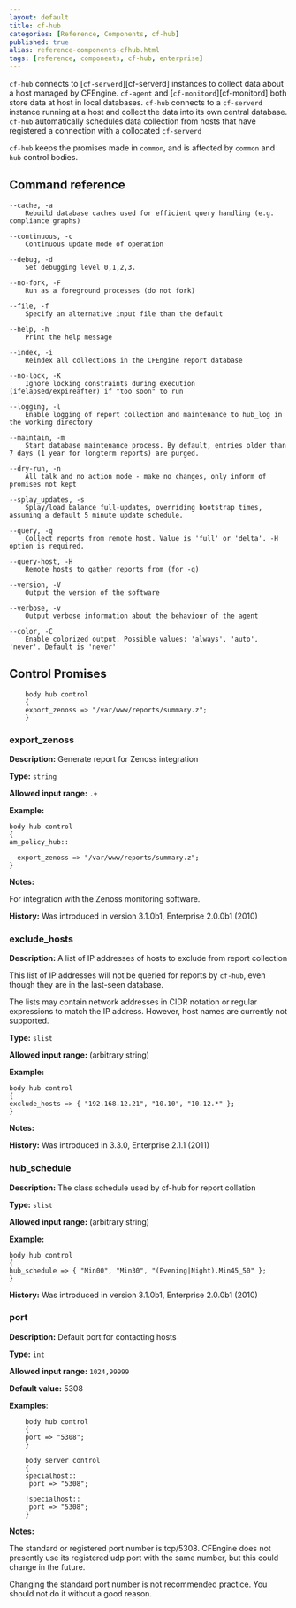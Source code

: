 ```yaml
---
layout: default
title: cf-hub
categories: [Reference, Components, cf-hub]
published: true
alias: reference-components-cfhub.html
tags: [reference, components, cf-hub, enterprise]
---
```


`cf-hub` connects to [`cf-serverd`][cf-serverd] instances to collect data 
about a host managed by CFEngine. `cf-agent` and [`cf-monitord`][cf-monitord] 
both store data at host in local databases. `cf-hub` connects to a 
`cf-serverd` instance running at a host and collect the data into its own 
central database. `cf-hub` automatically schedules data collection from hosts 
that have registered a connection with a collocated `cf-serverd`

`cf-hub` keeps the promises made in `common`, and is affected by
`common` and `hub` control bodies.

## Command reference

    --cache, -a
        Rebuild database caches used for efficient query handling (e.g. compliance graphs)

    --continuous, -c
        Continuous update mode of operation

    --debug, -d
        Set debugging level 0,1,2,3.

    --no-fork, -F
        Run as a foreground processes (do not fork)

    --file, -f
        Specify an alternative input file than the default

    --help, -h
        Print the help message

    --index, -i
        Reindex all collections in the CFEngine report database

    --no-lock, -K
        Ignore locking constraints during execution (ifelapsed/expireafter) if "too soon" to run

    --logging, -l
        Enable logging of report collection and maintenance to hub_log in the working directory

    --maintain, -m
        Start database maintenance process. By default, entries older than 7 days (1 year for longterm reports) are purged.

    --dry-run, -n
        All talk and no action mode - make no changes, only inform of promises not kept

    --splay_updates, -s
        Splay/load balance full-updates, overriding bootstrap times, assuming a default 5 minute update schedule.

    --query, -q
        Collect reports from remote host. Value is 'full' or 'delta'. -H option is required.

    --query-host, -H
        Remote hosts to gather reports from (for -q)

    --version, -V
        Output the version of the software

    --verbose, -v
        Output verbose information about the behaviour of the agent

    --color, -C
        Enable colorized output. Possible values: 'always', 'auto', 'never'. Default is 'never'


## Control Promises

```cf3
    body hub control
    {
    export_zenoss => "/var/www/reports/summary.z";
    }
```

### export_zenoss

**Description:** Generate report for Zenoss integration

**Type:** `string`

**Allowed input range:** `.+`

**Example:**

    body hub control
    {
    am_policy_hub::

      export_zenoss => "/var/www/reports/summary.z";
    }

**Notes:**

For integration with the Zenoss monitoring software.

**History:** Was introduced in version 3.1.0b1, Enterprise 2.0.0b1 (2010)

### exclude_hosts

**Description:** A list of IP addresses of hosts to exclude from
report collection

This list of IP addresses will not be queried for reports by `cf-hub`, even
though they are in the last-seen database.

The lists may contain network addresses in CIDR notation or regular
expressions to match the IP address. However, host names are
currently not supported.

**Type:** `slist`

**Allowed input range:** (arbitrary string)

**Example:**

    body hub control
    {
    exclude_hosts => { "192.168.12.21", "10.10", "10.12.*" };
    }

**Notes:**

**History:** Was introduced in 3.3.0, Enterprise 2.1.1 (2011)

### hub_schedule

**Description:** The class schedule used by cf-hub for report
collation

**Type:** `slist`

**Allowed input range:** (arbitrary string)

**Example:**

    body hub control
    {
    hub_schedule => { "Min00", "Min30", "(Evening|Night).Min45_50" };
    }

**History:** Was introduced in version 3.1.0b1, Enterprise 2.0.0b1 (2010)


### port

**Description:** Default port for contacting hosts

**Type:** `int`

**Allowed input range:** `1024,99999`

**Default value:** 5308

**Examples**:

```cf3
    body hub control
    {
    port => "5308";
    }

    body server control
    {
    specialhost::
     port => "5308";

    !specialhost::
     port => "5308";
    }
```

**Notes:**

The standard or registered port number is tcp/5308. CFEngine does not
presently use its registered udp port with the same number, but this could
change in the future.

Changing the standard port number is not recommended practice. You should not
do it without a good reason.

